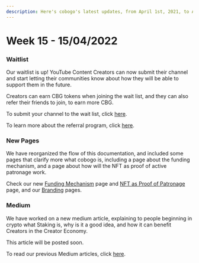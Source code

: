 ```yaml
---
description: Here's cobogo's latest updates, from April 1st, 2021, to April 8th, 2022
---
```


# Week 15 - 15/04/2022

### Waitlist

Our waitlist is up! YouTube Content Creators can now submit their channel and start letting their communities know about how they will be able to support them in the future.

Creators can earn CBG tokens when joining the wait list, and they can also refer their friends to join, to earn more CBG.

To submit your channel to the wait list, click [here](https://app.cobogo.social).

To learn more about the referral program, click [here](../../youtubers/referral-program.md).

### New Pages

We have reorganized the flow of this documentation, and included some pages that clarify more what cobogo is, including a page about the funding mechanism, and a page about how will the NFT as proof of active patronage work.&#x20;

Check our new [Funding Mechanism](../../overview/how-it-works/funding-mechanism.md) page and [NFT as Proof of Patronage](../../overview/how-it-works/nft-as-proof-of-active-patronage.md) page, and our [Branding](../../branding/logo-concept.md) pages.

### Medium

We have worked on a new medium article, explaining to people beginning in crypto what Staking is, why is it a good idea, and how it can benefit Creators in the Creator Economy.&#x20;

This article will be posted soon.

To read our previous Medium articles, click [here](https://medium.com/@cobogosocial).

